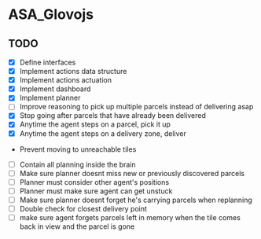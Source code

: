 # ASA_Glovojs


## TODO

- [x] Define interfaces
- [x] Implement actions data structure
- [x] Implement actions actuation
- [x] Implement dashboard
- [x] Implement planner
- [ ] Improve reasoning to pick up multiple parcels instead of delivering asap
- [X] Stop going after parcels that have already been delivered
- [x] Anytime the agent steps on a parcel, pick it up
- [x] Anytime the agent steps on a delivery zone, deliver
- [ ](kinda) Prevent moving to unreachable tiles
- [ ] Contain all planning inside the brain
- [ ] Make sure planner doesnt miss new or previously discovered parcels
- [ ] Planner must consider other agent's positions
- [ ] Planner must make sure agent can get unstuck
- [ ] Make sure planner doesnt forget he's carrying parcels when replanning
- [ ] Double check for closest delivery point
- [ ] make sure agent forgets parcels left in memory when the tile comes back in view and the parcel is gone
